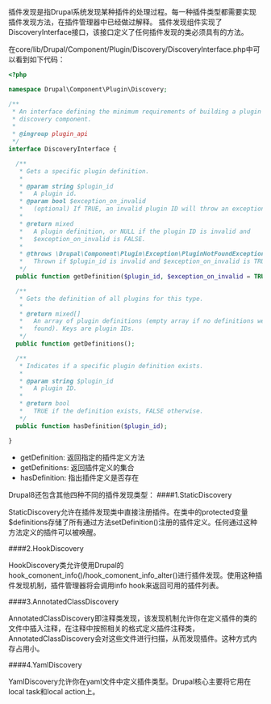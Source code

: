 插件发现是指Drupal系统发现某种插件的处理过程。每一种插件类型都需要实现插件发现方法，在插件管理器中已经做过解释。
插件发现组件实现了DiscoveryInterface接口，该接口定义了任何插件发现的类必须具有的方法。

在core/lib/Drupal/Component/Plugin/Discovery/DiscoveryInterface.php中可以看到如下代码：

```php
<?php

namespace Drupal\Component\Plugin\Discovery;

/**
 * An interface defining the minimum requirements of building a plugin
 * discovery component.
 *
 * @ingroup plugin_api
 */
interface DiscoveryInterface {

  /**
   * Gets a specific plugin definition.
   *
   * @param string $plugin_id
   *   A plugin id.
   * @param bool $exception_on_invalid
   *   (optional) If TRUE, an invalid plugin ID will throw an exception.
   *
   * @return mixed
   *   A plugin definition, or NULL if the plugin ID is invalid and
   *   $exception_on_invalid is FALSE.
   *
   * @throws \Drupal\Component\Plugin\Exception\PluginNotFoundException
   *   Thrown if $plugin_id is invalid and $exception_on_invalid is TRUE.
   */
  public function getDefinition($plugin_id, $exception_on_invalid = TRUE);

  /**
   * Gets the definition of all plugins for this type.
   *
   * @return mixed[]
   *   An array of plugin definitions (empty array if no definitions were
   *   found). Keys are plugin IDs.
   */
  public function getDefinitions();

  /**
   * Indicates if a specific plugin definition exists.
   *
   * @param string $plugin_id
   *   A plugin ID.
   *
   * @return bool
   *   TRUE if the definition exists, FALSE otherwise.
   */
  public function hasDefinition($plugin_id);

}
```

* getDefinition: 返回指定的插件定义方法
* getDefinitions: 返回插件定义的集合
* hasDefinition: 指出插件定义是否存在

Drupal8还包含其他四种不同的插件发现类型：
####1.StaticDiscovery

StaticDiscovery允许在插件发现类中直接注册插件。在类中的protected变量$definitions存储了所有通过方法setDefinition()注册的插件定义。任何通过这种方法定义的插件可以被唤醒。

####2.HookDiscovery

HookDiscovery类允许使用Drupal的hook_comonent_info()/hook_comonent_info_alter()进行插件发现。使用这种插件发现机制，插件管理器将会调用info hook来返回可用的插件列表。

####3.AnnotatedClassDiscovery

AnnotatedClassDiscovery即注释类发现，该发现机制允许你在定义插件的类的文件中插入注释，在注释中按照相关的格式定义插件注释类，AnnotatedClassDiscovery会对这些文件进行扫描，从而发现插件。这种方式内存占用小。

####4.YamlDiscovery

YamlDiscovery允许你在yaml文件中定义插件类型。Drupal核心主要将它用在local task和local action上。